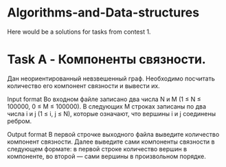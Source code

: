 # Algorithms-and-Data-structures

Here would be a solutions for tasks from contest 1.

# Task A - Компоненты связности.

Дан неориентированный невзвешенный граф. Необходимо посчитать количество его компонент связности и вывести их.

Input format
Во входном файле записано два числа N и M (1 ≤ N ≤ 100000, 0 ≤ M ≤ 100000). В следующих M строках записаны по два числа i и j (1 ≤ i, j ≤ N), которые означают, что вершины i и j соединены ребром.

Output format
В первой строчке выходного файла выведите количество компонент связности. Далее выведите сами компоненты связности в следующем формате: в первой строке количество вершин в компоненте, во второй — сами вершины в произвольном порядке.
